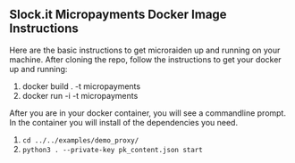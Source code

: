 ## Slock.it Micropayments Docker Image Instructions

Here are the basic instructions to get microraiden up and running on your machine. After cloning the repo, follow the instructions to get your docker up and running:

1. docker build . -t micropayments
2. docker run -i -t micropayments 

After you are in your docker container, you will see a commandline prompt. In the container you will install of the dependencies you need. 

1. `cd ../../examples/demo_proxy/`
2. `python3 . --private-key pk_content.json start`